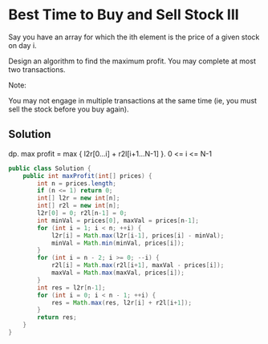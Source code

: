 # Best Time to Buy and Sell Stock III

Say you have an array for which the ith element is the price of a given stock on day i.

Design an algorithm to find the maximum profit. You may complete at most two transactions.

Note:

You may not engage in multiple transactions at the same time (ie, you must sell the stock before you buy again).

## Solution

dp. max profit =  max { l2r[0...i] + r2l[i+1...N-1] }. 0 <= i <= N-1

```java
public class Solution {
    public int maxProfit(int[] prices) {
        int n = prices.length;
        if (n <= 1) return 0;
        int[] l2r = new int[n];
        int[] r2l = new int[n];
        l2r[0] = 0; r2l[n-1] = 0;
        int minVal = prices[0], maxVal = prices[n-1];
        for (int i = 1; i < n; ++i) {
            l2r[i] = Math.max(l2r[i-1], prices[i] - minVal);
            minVal = Math.min(minVal, prices[i]);
        }
        for (int i = n - 2; i >= 0; --i) {
            r2l[i] = Math.max(r2l[i+1], maxVal - prices[i]);
            maxVal = Math.max(maxVal, prices[i]);
        }
        int res = l2r[n-1];
        for (int i = 0; i < n - 1; ++i) {
            res = Math.max(res, l2r[i] + r2l[i+1]);
        }
        return res;
    }
}
```